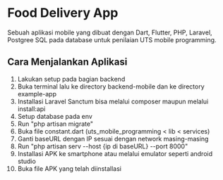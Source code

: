 # Food Delivery App
Sebuah aplikasi mobile yang dibuat dengan Dart, Flutter, PHP, Laravel, Postgree SQL pada database untuk penilaian UTS mobile programming.

## Cara Menjalankan Aplikasi
1. Lakukan setup pada bagian backend
2. Buka terminal lalu ke directory backend-mobile dan ke directory example-app
3. Installasi Laravel Sanctum bisa melalui composer maupun melalui install:api
4. Setup database pada env
5. Run "php artisan migrate"
6. Buka file constant.dart (uts_mobile_programming < lib < services)
7. Ganti baseURL dengan IP sesuai dengan network masing-masing
8. Run "php artisan serv --host {ip di baseURL} --port 8000"
9. Installasi APK ke smartphone atau melalui emulator seperti android studio
10. Buka file APK yang telah diinstallasi
